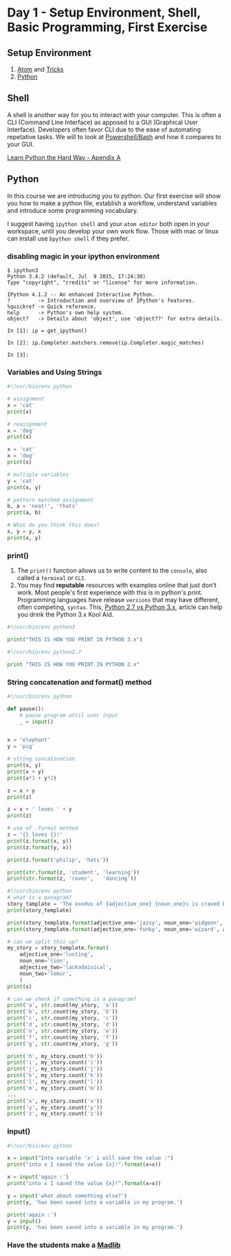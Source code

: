 # Day 1 - Setup Environment, Shell, Basic Programming, First Exercise
## Setup Environment
1. [Atom](https://github.com/selassid/codeguild/blob/master/notes/atom.md) and [Tricks](https://github.com/selassid/codeguild/blob/master/notes/atom-python.md)
2. [Python](https://github.com/selassid/codeguild/blob/master/notes/py.md)

## Shell
A shell is another way for you to interact with your computer. This is often a CLI (Command Line Interface) as apposed to a GUI (Graphical User Interface). Developers often favor CLI due to the ease of automating repetative tasks. We will to look at [Powershell/Bash](https://github.com/selassid/codeguild/blob/master/notes/cli.md) and how it compares to your GUI.

[Learn Python the Hard Way - Apendix A](http://learnpythonthehardway.org/book/appendixa.html)

## Python
In this course we are introducing you to python. Our first exercise will show you how to make a python file, establish a workflow, understand variables and introduce some programming vocabulary.

I suggest having `ipython shell` and your `atom editor` both open in your workspace, until you develop your own work flow. Those with mac or linux can install use `bpython shell` if they prefer.

### disabling magic in your ipython environment
```
$ ipython3
Python 3.4.2 (default, Jul  9 2015, 17:24:30)
Type "copyright", "credits" or "license" for more information.

IPython 4.1.2 -- An enhanced Interactive Python.
?         -> Introduction and overview of IPython's features.
%quickref -> Quick reference.
help      -> Python's own help system.
object?   -> Details about 'object', use 'object??' for extra details.

In [1]: ip = get_ipython()

In [2]: ip.Completer.matchers.remove(ip.Completer.magic_matches)

In [3]:
```

### Variables and Using Strings
```python
#!/usr/bin/env python

# assignment
x = 'cat'
print(x)

# reasignment
x = 'dog'
print(x)

x = 'cat'
x = 'dog'
print(x)

# multiple variables
y = 'cat'
print(x, y)

# pattern matched assignment
b, a = 'neat!', 'thats'
print(a, b)

# What do you think this does?
x, y = y, x
print(x, y)
```

### print()
1. The `print()` function allows us to write content to the `console`, also called a `terminal` or `CLI`.
2. You may find **reputable** resources with examples online that just don't work. Most people's first experience with this is in python's print. Programming languages have release `versions` that may have different, often competing, `syntax`. This, [Python 2.7 vs Python 3.x](https://www.webucator.com/blog/2016/03/still-using-python-2-it-is-time-to-upgrade/), article can help you drink the Python 3.x Kool Aid.
```python
#!/usr/bin/env python3

print("THIS IS HOW YOU PRINT IN PYTHON 3.x")
```
```python
#!/usr/bin/env python2.7

print "THIS IS HOW YOU PRINT IN PYTHON 2.x"
```
### String concatenation and format() method
```python
#!/usr/bin/env python

def pause():
    # pause program until user input
    _ = input()


x = 'elephant'
y = 'pig'

# string concatination
print(x, y)
print(x + y)
print(x*3 + y*2)

z = x + y
print(z)

z = x + ' loves ' + y
print(z)

# use of .format method
z = '{} loves {}!'
print(z.format(x, y))
print(z.format(y, x))

print(z.format('philip', 'hats'))

print(str.format(z, 'student', 'learning'))
print(str.format(z, 'raver',   'dancing'))

```

```python
#!/usr/bin/env python
# what is a panagram?
story_tamplate = 'The exodus of {adjective_one} {noun_one}s is craved by {adjective_one} {noun_two}s.'
print(story_template)

print(story_template.format(adjective_one='jazzy', noun_one='pidgeon', adjective_two='squeamish', noun_two='walker'))
print(story_template.format(adjective_one='funky', noun_one='wizard', adjective_two='spanish', noun_two='camel'))

# can we split this up?
my_story = story_template.format(
    adjective_one='lusting',
    noun_one='lion',
    adjective_two='lackadaisical',
    noun_two='lemur',
    )
print(s)

# can we check if something is a panagram?
print('a', str.count(my_story, 'a'))
print('b', str.count(my_story, 'b'))
print('c', str.count(my_story, 'c'))
print('d', str.count(my_story, 'd'))
print('e', str.count(my_story, 'e'))
print('f', str.count(my_story, 'f'))
print('g', str.count(my_story, 'g'))

print('h', my_story.count('h'))
print('i', my_story.count('i'))
print('j', my_story.count('j'))
print('k', my_story.count('k'))
print('l', my_story.count('l'))
print('m', my_story.count('m'))
...
print('x', my_story.count('x'))
print('y', my_story.count('y'))
print('z', my_story.count('z'))
```

### Input()
```python
#!/usr/bin/env python

x = input("Into variable 'x' i will save the value :")
print("into x I saved the value {x}!".format(x=x))

x = input('again :')
print("into x I saved the value {x}!".format(x=x))

y = input('what about something else?')
print(y, 'has been saved into a variable in my program.')

print('again :')
y = input()
print(y, 'has been saved into a variable in my program.')
```

### Have the students make a [Madlib](./example-files/madlib.py)
